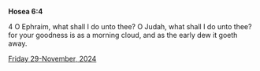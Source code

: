 **Hosea 6:4**

4 O Ephraim, what shall I do unto thee? O Judah, what shall I do unto thee? for your goodness is as a morning cloud, and as the early dew it goeth away.

[Friday 29-November, 2024](https://getbible.life/kjv/Hosea/6/4)
